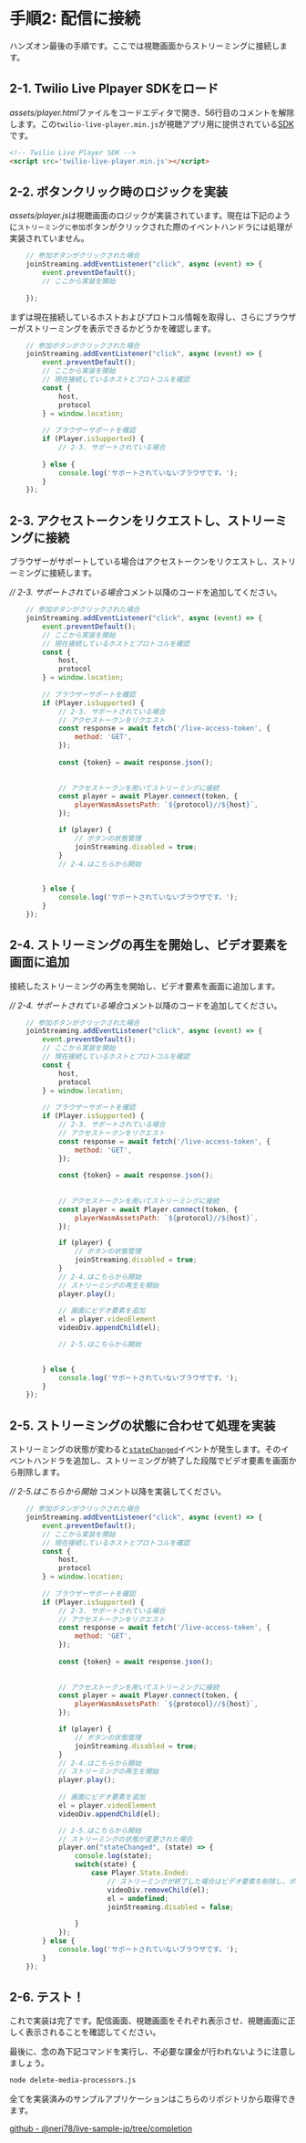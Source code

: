# 手順2: 配信に接続

ハンズオン最後の手順です。ここでは視聴画面からストリーミングに接続します。


## 2-1. Twilio Live Plpayer SDKをロード

*assets/player.html*ファイルをコードエディタで開き、56行目のコメントを解除します。この`twilio-live-player.min.js`が視聴アプリ用に提供されている[SDK](https://www.twilio.com/docs/live/javascript-player-sdk-overview)です。

```html
<!-- Twilio Live Player SDK -->
<script src='twilio-live-player.min.js'></script>
```

## 2-2. ボタンクリック時のロジックを実装

*assets/player.js*は視聴画面のロジックが実装されています。現在は下記のように`ストリーミングに参加`ボタンがクリックされた際のイベントハンドラには処理が実装されていません。

```js
    // 参加ボタンがクリックされた場合
    joinStreaming.addEventListener("click", async (event) => {
        event.preventDefault();
        // ここから実装を開始
        
    });
```

まずは現在接続しているホストおよびプロトコル情報を取得し、さらにブラウザーがストリーミングを表示できるかどうかを確認します。

```js
    // 参加ボタンがクリックされた場合
    joinStreaming.addEventListener("click", async (event) => {
        event.preventDefault();
        // ここから実装を開始
        // 現在接続しているホストとプロトコルを確認
        const {
            host,
            protocol
        } = window.location;
        
        // ブラウザーサポートを確認
        if (Player.isSupported) {
            // 2-3. サポートされている場合
    
        } else {
            console.log('サポートされていないブラウザです。');
        }
    });
```

## 2-3. アクセストークンをリクエストし、ストリーミングに接続

ブラウザーがサポートしている場合はアクセストークンをリクエストし、ストリーミングに接続します。

*// 2-3. サポートされている場合*コメント以降のコードを追加してください。

```js
    // 参加ボタンがクリックされた場合
    joinStreaming.addEventListener("click", async (event) => {
        event.preventDefault();
        // ここから実装を開始
        // 現在接続しているホストとプロトコルを確認
        const {
            host,
            protocol
        } = window.location;
        
        // ブラウザーサポートを確認
        if (Player.isSupported) {
            // 2-3. サポートされている場合
            // アクセストークンをリクエスト
            const response = await fetch('/live-access-token', {
                method: 'GET',
            });
    
            const {token} = await response.json();
    
            
            // アクセストークンを用いてストリーミングに接続
            const player = await Player.connect(token, {
                playerWasmAssetsPath: `${protocol}//${host}`,
            });

            if (player) {
                // ボタンの状態管理
                joinStreaming.disabled = true;
            }
            // 2-4.はこちらから開始

    
        } else {
            console.log('サポートされていないブラウザです。');
        }
    });
```

## 2-4. ストリーミングの再生を開始し、ビデオ要素を画面に追加

接続したストリーミングの再生を開始し、ビデオ要素を画面に追加します。

*// 2-4. サポートされている場合*コメント以降のコードを追加してください。

```js
    // 参加ボタンがクリックされた場合
    joinStreaming.addEventListener("click", async (event) => {
        event.preventDefault();
        // ここから実装を開始
        // 現在接続しているホストとプロトコルを確認
        const {
            host,
            protocol
        } = window.location;
        
        // ブラウザーサポートを確認
        if (Player.isSupported) {
            // 2-3. サポートされている場合
            // アクセストークンをリクエスト
            const response = await fetch('/live-access-token', {
                method: 'GET',
            });
    
            const {token} = await response.json();
    
            
            // アクセストークンを用いてストリーミングに接続
            const player = await Player.connect(token, {
                playerWasmAssetsPath: `${protocol}//${host}`,
            });

            if (player) {
                // ボタンの状態管理
                joinStreaming.disabled = true;
            }
            // 2-4.はこちらから開始
            // ストリーミングの再生を開始
            player.play();
    
            // 画面にビデオ要素を追加
            el = player.videoElement
            videoDiv.appendChild(el);

            // 2-5.はこちらから開始

    
        } else {
            console.log('サポートされていないブラウザです。');
        }
    });
```

## 2-5. ストリーミングの状態に合わせて処理を実装

ストリーミングの状態が変わると[`stateChanged`]()イベントが発生します。そのイベントハンドラを追加し、ストリーミングが終了した段階でビデオ要素を画面から削除します。

*// 2-5.はこちらから開始* コメント以降を実装してください。

```js
    // 参加ボタンがクリックされた場合
    joinStreaming.addEventListener("click", async (event) => {
        event.preventDefault();
        // ここから実装を開始
        // 現在接続しているホストとプロトコルを確認
        const {
            host,
            protocol
        } = window.location;
        
        // ブラウザーサポートを確認
        if (Player.isSupported) {
            // 2-3. サポートされている場合
            // アクセストークンをリクエスト
            const response = await fetch('/live-access-token', {
                method: 'GET',
            });
    
            const {token} = await response.json();
    
            
            // アクセストークンを用いてストリーミングに接続
            const player = await Player.connect(token, {
                playerWasmAssetsPath: `${protocol}//${host}`,
            });

            if (player) {
                // ボタンの状態管理
                joinStreaming.disabled = true;
            }
            // 2-4.はこちらから開始
            // ストリーミングの再生を開始
            player.play();
    
            // 画面にビデオ要素を追加
            el = player.videoElement
            videoDiv.appendChild(el);

            // 2-5.はこちらから開始
            // ストリーミングの状態が変更された場合
            player.on("stateChanged", (state) => {
                console.log(state);
                switch(state) {
                    case Player.State.Ended:
                        // ストリーミングが終了した場合はビデオ要素を削除し、ボタンの状態を変更する
                        videoDiv.removeChild(el);
                        el = undefined;
                        joinStreaming.disabled = false;
                        
                }
            });
        } else {
            console.log('サポートされていないブラウザです。');
        }
    });
```

## 2-6. テスト！

これで実装は完了です。配信画面、視聴画面をそれぞれ表示させ、視聴画面に正しく表示されることを確認してください。

最後に、念の為下記コマンドを実行し、不必要な課金が行われないように注意しましょう。


```bash
node delete-media-processors.js
```

全てを実装済みのサンプルアプリケーションはこちらのリポジトリから取得できます。

[github - @neri78/live-sample-jp/tree/completion](https://github.com/neri78/live-sample-jp/tree/completion)
